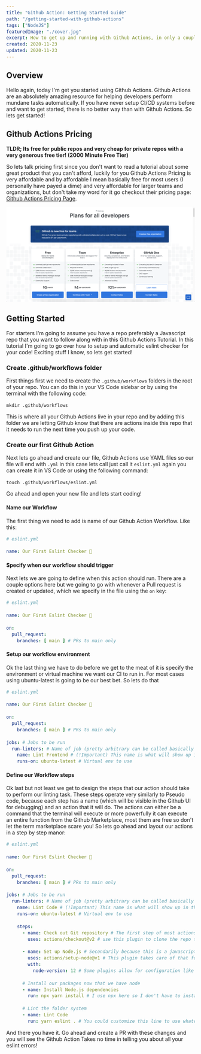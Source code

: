 ```yaml
---
title: "Github Action: Getting Started Guide"
path: "/getting-started-with-github-actions"
tags: ["NodeJS"]
featuredImage: "./cover.jpg"
excerpt: How to get up and running with Github Actions, in only a couple minutes.
created: 2020-11-23
updated: 2020-11-23
---
```

 
## Overview

Hello again, today I'm get you started using Github Actions. Github Actions are an absolutely amazing resource for helping developers perform mundane tasks automatically. If you have never setup CI/CD systems before and want to get started, there is no better way than with Github Actions. So lets get started!

## Github Actions Pricing

**TLDR; Its free for public repos and very cheap for private repos with a very generous free tier! (2000 Minute Free Tier)** 

So lets talk pricing first since you don't want to read a tutorial about some great product that you can't afford, luckily for you Github Actions Pricing is very affordable and by affordable I mean basically free for most users (I personally have payed a dime) and very affordable for larger teams and organizations, but don't take my word for it go checkout their pricing page: [Github Actions Pricing Page](https://github.com/pricing).

![Github Pricing Plan Page Screenshot](./GithubPricing.png)

## Getting Started

For starters I'm going to assume you have a repo preferably a Javascript repo that you want to follow along with in this Github Actions Tutorial. In this tutorial I'm going to go over how to setup and automatic eslint checker for your code! Exciting stuff I know, so lets get started!


### Create .github/workflows folder

First things first we need to create the ```.github/workflows``` folders in the root of your repo. You can do this in your VS Code sidebar or by using the terminal with the following code:

 ```mkdir .github/workflows```

This is where all your Github Actions live in your repo and by adding this folder we are letting Github know that there are actions inside this repo that it needs to run the next time you push up your code.

### Create our first Github Action

Next lets go ahead and create our file, Github Actions use YAML files so our file will end with ```.yml``` in this case lets call just call it ```eslint.yml``` again you can create it in VS Code or using the following command:

```touch .github/workflows/eslint.yml```

Go ahead and open your new file and lets start coding!


#### Name our Workflow
The first thing we need to add is name of our Github Action Workflow. Like this:

```yaml
# eslint.yml

name: Our First Eslint Checker 👶
```

#### Specify when our workflow should trigger

Next lets we are going to define when this action should run. There are a couple options here but we going to go with whenever a Pull request is created or updated, which we specify in the file using the ```on``` key:

```yaml
# eslint.yml

name: Our First Eslint Checker 👶

on:
  pull_request:
    branches: [ main ] # PRs to main only
```

#### Setup our workflow environment
Ok the last thing we have to do before we get to the meat of it is specify the environment or virtual machine we want our CI to run in. For most cases using ubuntu-latest is going to be our best bet. So lets do that

```yaml
# eslint.yml

name: Our First Eslint Checker 👶

on:
  pull_request:
    branches: [ main ] # PRs to main only

jobs: # Jobs to be run
  run-linters: # Name of job (pretty arbitrary can be called basically anything)
    name: Lint Frontend # (!Important) This name is what will show up in the Github UI so its important
    runs-on: ubuntu-latest # Virtual env to use
```

#### Define our Workflow steps

Ok last but not least we get to design the steps that our action should take to perform our linting task. These steps operate very similarly to Pseudo code, because each step has a name (which will be visible in the Github UI for debugging) and an action that it will do. The actions can either be a command that the terminal will execute or more powerfully it can execute an entire function from the Github Marketplace, most them are free so don't let the term marketplace scare you! So lets go ahead and layout our actions in a step by step manor:

```yaml
# eslint.yml

name: Our First Eslint Checker 👶

on:
  pull_request:
    branches: [ main ] # PRs to main only

jobs: # Jobs to be run
  run-linters: # Name of job (pretty arbitrary can be called basically anything)
    name: Lint Code # (!Important) This name is what will show up in the Github UI so its important
    runs-on: ubuntu-latest # Virtual env to use

    steps:
      - name: Check out Git repository # The first step of most actions is going to 
        uses: actions/checkout@v2 # use this plugin to clone the repo to the virtual machine

      - name: Set up Node.js # Secondarily because this is a javascript ecosystem we need to install node
        uses: actions/setup-node@v1 # This plugin takes care of that for us
        with:
          node-version: 12 # Some plugins allow for configuration like this

      # Install our packages now that we have node
      - name: Install Node.js dependencies
        run: npx yarn install # I use npx here so I don't have to install yarn globally on this VM

      # Lint the folder system
      - name: Lint Code
        run: yarn eslint . # You could customize this line to use whatever options you needed.

```

And there you have it. Go ahead and create a PR with these changes and you will see the Github Action Takes no time in telling you about all your eslint errors!